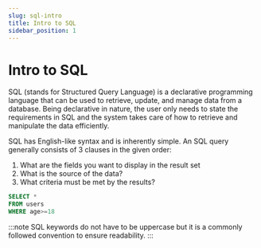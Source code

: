 ```yaml
---
slug: sql-intro
title: Intro to SQL
sidebar_position: 1
---
```


# Intro to SQL

SQL (stands for Structured Query Language) is a declarative programming language that can be used to retrieve, update, and manage data from a database. Being declarative in nature, the user only needs to state the requirements in SQL and the system takes care of how to retrieve and manipulate the data efficiently.

SQL has English-like syntax and is inherently simple. An SQL query generally consists of 3 clauses in the given order:

1. What are the fields you want to display in the result set
2. What is the source of the data?
3. What criteria must be met by the results?

```sql
SELECT *
FROM users
WHERE age>=18
```

:::note
SQL keywords do not have to be uppercase but it is a commonly followed convention to ensure readability.
:::
